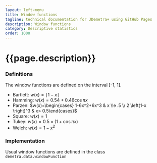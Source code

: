 ```yaml
---
layout: left-menu
title: Window functions
tagline: technical documentation for JDemetra+ using GitHub Pages
description: Window functions
category: Descriptive statistics
order: 1000
---
```

# {{page.description}}

### Definitions

The window functions are defined on the interval [-1, 1].

- Bartlett: $w(x)=\mid 1-x\mid$
- Hamming: $w(x)=0.54+0.46 \cos \pi x$
- Parzen: $w(x)=\begin{cases} 1-6x^2+6x^3 & x \le .5 \\ 2 \left(1-x \right)^3 & x> 0.5\end{cases}$
- Square: $w(x)=1$
- Tukey: $w(x)=0.5 \times\left(1+\cos \pi x\right)$
- Welch: $w(x)=1-x^2$

### Implementation

Usual window functions are defined in the class `demetra.data.windowFunction`